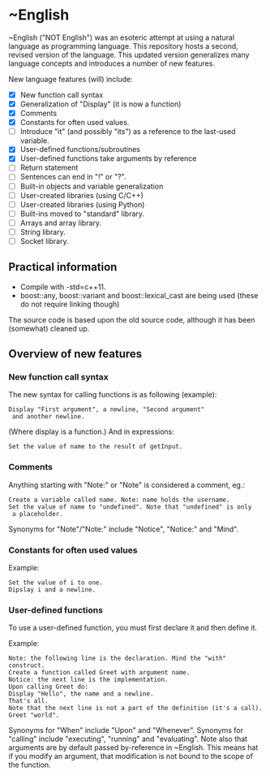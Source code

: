 # ~English
~English ("NOT English") was an esoteric attempt at using a natural
 language as programming language.
This repository hosts a second, revised version of the language.
This updated version generalizes many language concepts and introduces
 a number of new features. 

New language features (will) include:
* [x] New function call syntax
* [x] Generalization of "Display" (it is now a function)
* [x] Comments
* [x] Constants for often used values.
* [ ] Introduce "it" (and possibly "its") as a reference to the
 last-used variable.
* [x] User-defined functions/subroutines
* [x] User-defined functions take arguments by reference
* [ ] Return statement
* [ ] Sentences can end in "!" or "?".
* [ ] Built-in objects and variable generalization
* [ ] User-created libraries (using C/C++)
* [ ] User-created libraries (using Python)
* [ ] Built-ins moved to "standard" library.
* [ ] Arrays and array library.
* [ ] String library.
* [ ] Socket library.

## Practical information
* Compile with -std=c++11.
* boost::any, boost::variant and boost::lexical_cast are being used
 (these do not require linking though)

The source code is based upon the old source code, although it has been
 (somewhat) cleaned up.

## Overview of new features

### New function call syntax
The new syntax for calling functions is as following (example):

    Display "First argument", a newline, "Second argument"
     and another newline.

(Where display is a function.)
And in expressions:

    Set the value of name to the result of getInput.

### Comments
Anything starting with "Note:" or "Note" is considered a comment, eg.:
 
    Create a variable called name. Note: name holds the username.
    Set the value of name to "undefined". Note that "undefined" is only
     a placeholder.

Synonyms for "Note"/"Note:" include "Notice", "Notice:" and "Mind".

### Constants for often used values
Example:

    Set the value of i to one.
    Dipslay i and a newline.

### User-defined functions
To use a user-defined function, you must first declare it and then define
 it.

Example:

    Note: the following line is the declaration. Mind the "with" construct.
    Create a function called Greet with argument name.
    Notice: the next line is the implementation.
    Upon calling Greet do:
    Display "Hello", the name and a newline.
    That's all.
    Note that the next line is not a part of the definition (it's a call).
    Greet "world".

Synonyms for "When" include "Upon" and "Whenever". Synonyms for "calling"
 include "executing", "running" and "evaluating".
Note also that arguments are by default passed by-reference in ~English.
This means hat if you modify an argument, that modification is not bound to
 the scope of the function.
